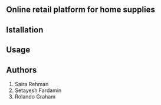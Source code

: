 ## Online retail platform for home supplies


## Istallation


## Usage



## Authors
1. Saira Rehman
2. Setayesh Fardamin
3. Rolando Graham
